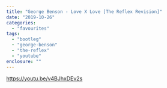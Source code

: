 ```yaml
---
title: "George Benson - Love X Love [The Reflex Revision]"
date: "2019-10-26"
categories: 
  - "favourites"
tags: 
  - "bootleg"
  - "george-benson"
  - "the-reflex"
  - "youtube"
enclosure: ""
---
```


https://youtu.be/v4BJhxDEv2s
